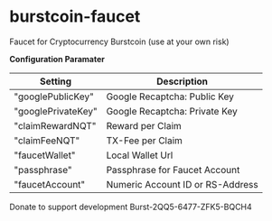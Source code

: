 # burstcoin-faucet
Faucet for Cryptocurrency Burstcoin (use at your own risk)

**Configuration Paramater**

| Setting | Description |
| --- | --- |
|"googlePublicKey" | Google Recaptcha: Public Key |
|"googlePrivateKey" | Google Recaptcha: Private Key |
|"claimRewardNQT" | Reward per Claim |
|"claimFeeNQT" | TX-Fee per Claim |
|"faucetWallet" |Local Wallet Url | Alternative External Wallet  |
|"passphrase" | Passphrase for Faucet Account |
|"faucetAccount" | Numeric Account ID or RS-Address |
 
Donate to support development Burst-2QQ5-6477-ZFK5-BQCH4
